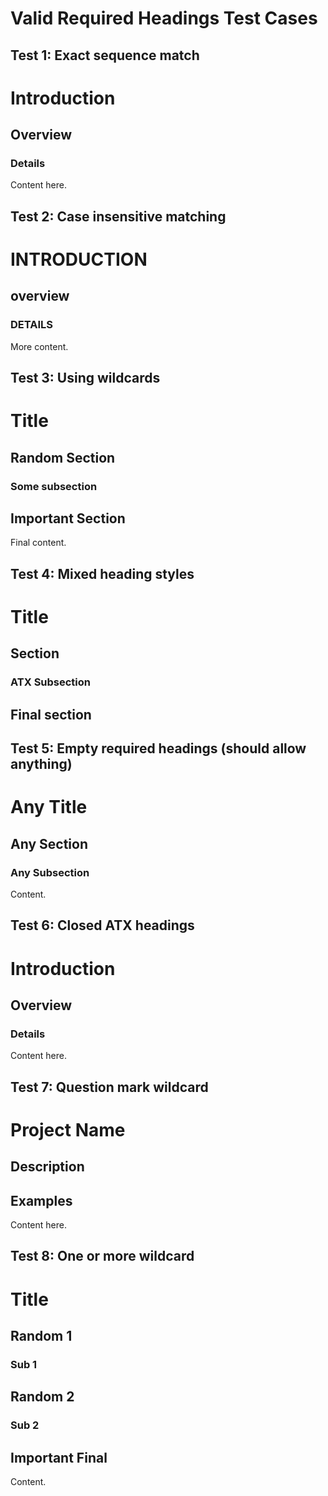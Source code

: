 # Valid Required Headings Test Cases

## Test 1: Exact sequence match

# Introduction

## Overview

### Details

Content here.

## Test 2: Case insensitive matching

# INTRODUCTION

## overview

### DETAILS

More content.

## Test 3: Using wildcards

# Title

## Random Section

### Some subsection

## Important Section

Final content.

## Test 4: Mixed heading styles

Title
=====

Section
-------

### ATX Subsection

Final section
-------------

## Test 5: Empty required headings (should allow anything)

# Any Title

## Any Section

### Any Subsection

Content.

## Test 6: Closed ATX headings

# Introduction #

## Overview ##

### Details ###

Content here.

## Test 7: Question mark wildcard

# Project Name

## Description

## Examples

Content here.

## Test 8: One or more wildcard

# Title

## Random 1

### Sub 1

## Random 2

### Sub 2

## Important Final

Content.